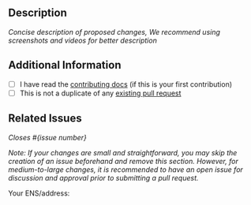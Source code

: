 ## Description

_Concise description of proposed changes, We recommend using screenshots and videos for better description_

## Additional Information

- [ ] I have read the [contributing docs](/Quantum3-Labs/create-stylus/blob/main/CONTRIBUTING.md) (if this is your first contribution)
- [ ] This is not a duplicate of any [existing pull request](https://github.com/Quantum3-Labs/create-stylus/pulls)

## Related Issues

_Closes #{issue number}_

_Note: If your changes are small and straightforward, you may skip the creation of an issue beforehand and remove this section. However, for medium-to-large changes, it is recommended to have an open issue for discussion and approval prior to submitting a pull request._

Your ENS/address:
